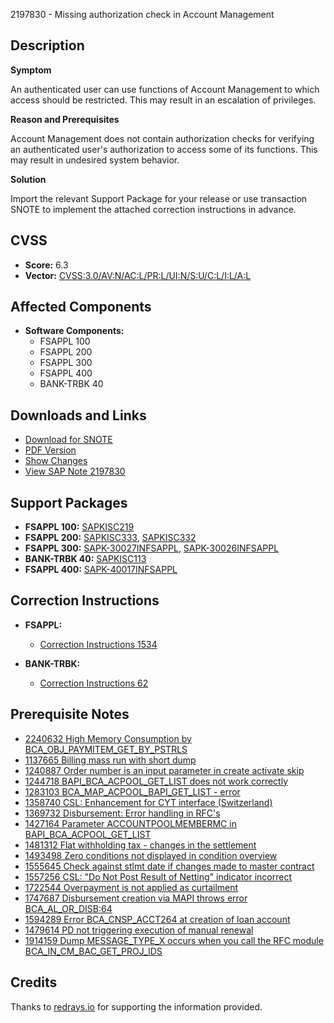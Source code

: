 2197830 - Missing authorization check in Account Management

## Description

**Symptom**

An authenticated user can use functions of Account Management to which access should be restricted. This may result in an escalation of privileges.

**Reason and Prerequisites**

Account Management does not contain authorization checks for verifying an authenticated user's authorization to access some of its functions. This may result in undesired system behavior.

**Solution**

Import the relevant Support Package for your release or use transaction SNOTE to implement the attached correction instructions in advance.

## CVSS

- **Score:** 6.3
- **Vector:** [CVSS:3.0/AV:N/AC:L/PR:L/UI:N/S:U/C:L/I:L/A:L](https://www.first.org/cvss/specification-document)

## Affected Components

- **Software Components:**
  - FSAPPL 100
  - FSAPPL 200
  - FSAPPL 300
  - FSAPPL 400
  - BANK-TRBK 40

## Downloads and Links

- [Download for SNOTE](https://notesdownloads.sap.com/note/0040000013012032017)
- [PDF Version](https://userapps.support.sap.com/sap/support/sfm/notes/print/0002197830?language=en-US&token=AAF1774EA8224506D234960F386B15CD)
- [Show Changes](https://me.sap.com/notesLatestChanges/0002197830/E/diff)
- [View SAP Note 2197830](https://me.sap.com/notes/2197830)

## Support Packages

- **FSAPPL 100:** [SAPKISC219](https://me.sap.com/supportpackage/SAPKISC219)
- **FSAPPL 200:** [SAPKISC333](https://me.sap.com/supportpackage/SAPKISC333), [SAPKISC332](https://me.sap.com/supportpackage/SAPKISC332)
- **FSAPPL 300:** [SAPK-30027INFSAPPL](https://me.sap.com/supportpackage/SAPK-30027INFSAPPL), [SAPK-30026INFSAPPL](https://me.sap.com/supportpackage/SAPK-30026INFSAPPL)
- **BANK-TRBK 40:** [SAPKISC113](https://me.sap.com/supportpackage/SAPKISC113)
- **FSAPPL 400:** [SAPK-40017INFSAPPL](https://me.sap.com/supportpackage/SAPK-40017INFSAPPL)

## Correction Instructions

- **FSAPPL:**
  - [Correction Instructions 1534](https://me.sap.com/corrins/0002197830/1534)
  
- **BANK-TRBK:**
  - [Correction Instructions 62](https://me.sap.com/corrins/0002197830/62)

## Prerequisite Notes

- [2240632 High Memory Consumption by BCA_OBJ_PAYMITEM_GET_BY_PSTRLS](https://me.sap.com/notes/2240632)
- [1137665 Billing mass run with short dump](https://me.sap.com/notes/1137665)
- [1240887 Order number is an input parameter in create activate skip](https://me.sap.com/notes/1240887)
- [1244718 BAPI_BCA_ACPOOL_GET_LIST does not work correctly](https://me.sap.com/notes/1244718)
- [1283103 BCA_MAP_ACPOOL_BAPI_GET_LIST - error](https://me.sap.com/notes/1283103)
- [1358740 CSL: Enhancement for CYT interface (Switzerland)](https://me.sap.com/notes/1358740)
- [1369732 Disbursement: Error handling in RFC's](https://me.sap.com/notes/1369732)
- [1427164 Parameter ACCOUNTPOOLMEMBERMC in BAPI_BCA_ACPOOL_GET_LIST](https://me.sap.com/notes/1427164)
- [1481312 Flat withholding tax - changes in the settlement](https://me.sap.com/notes/1481312)
- [1493498 Zero conditions not displayed in condition overview](https://me.sap.com/notes/1493498)
- [1555645 Check against stlmt date if changes made to master contract](https://me.sap.com/notes/1555645)
- [1557256 CSL: "Do Not Post Result of Netting" indicator incorrect](https://me.sap.com/notes/1557256)
- [1722544 Overpayment is not applied as curtailment](https://me.sap.com/notes/1722544)
- [1747687 Disbursement creation via MAPI throws error BCA_AL_OR_DISB:64](https://me.sap.com/notes/1747687)
- [1594289 Error BCA_CNSP_ACCT264 at creation of loan account](https://me.sap.com/notes/1594289)
- [1479614 PD not triggering execution of manual renewal](https://me.sap.com/notes/1479614)
- [1914159 Dump MESSAGE_TYPE_X occurs when you call the RFC module BCA_IN_CM_BAC_GET_PROJ_IDS](https://me.sap.com/notes/1914159)

## Credits

Thanks to [redrays.io](https://redrays.io) for supporting the information provided.